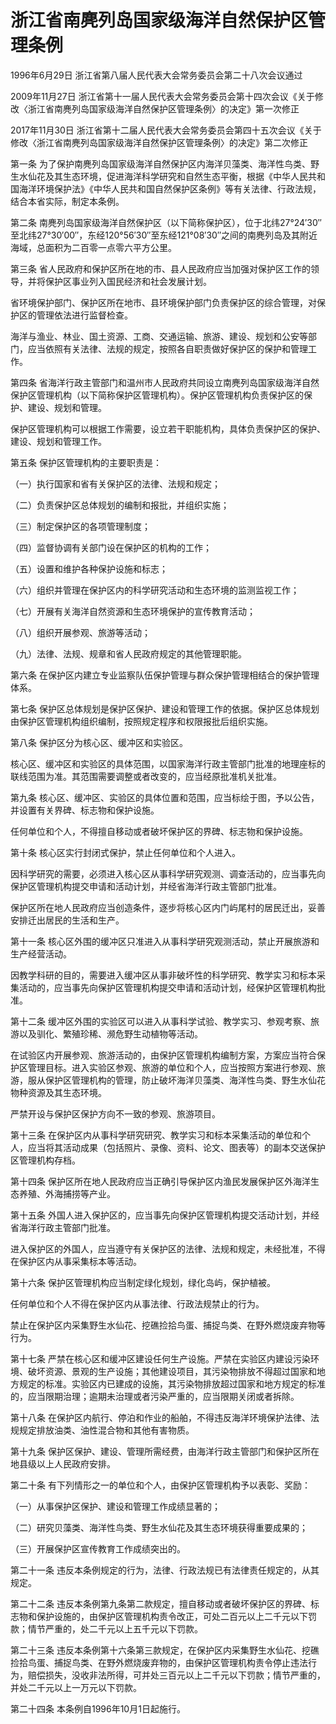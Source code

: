 # 浙江省南麂列岛国家级海洋自然保护区管理条例

1996年6月29日 浙江省第八届人民代表大会常务委员会第二十八次会议通过

2009年11月27日 浙江省第十一届人民代表大会常务委员会第十四次会议《关于修改〈浙江省南麂列岛国家级海洋自然保护区管理条例〉的决定》第一次修正

2017年11月30日 浙江省第十二届人民代表大会常务委员会第四十五次会议《关于修改〈浙江省南麂列岛国家级海洋自然保护区管理条例〉的决定》第二次修正



第一条 为了保护南麂列岛国家级海洋自然保护区内海洋贝藻类、海洋性鸟类、野生水仙花及其生态环境，促进海洋科学研究和自然生态平衡，根据《中华人民共和国海洋环境保护法》《中华人民共和国自然保护区条例》等有关法律、行政法规，结合本省实际，制定本条例。

第二条 南麂列岛国家级海洋自然保护区（以下简称保护区），位于北纬27°24′30″至北纬27°30′00″，东经120°56′30″至东经121°08′30″之间的南麂列岛及其附近海域，总面积为二百零一点零六平方公里。

第三条 省人民政府和保护区所在地的市、县人民政府应当加强对保护区工作的领导，并将保护区事业列入国民经济和社会发展计划。

省环境保护部门、保护区所在地市、县环境保护部门负责保护区的综合管理，对保护区的管理依法进行监督检查。

海洋与渔业、林业、国土资源、工商、交通运输、旅游、建设、规划和公安等部门，应当依照有关法律、法规的规定，按照各自职责做好保护区的保护和管理工作。

第四条 省海洋行政主管部门和温州市人民政府共同设立南麂列岛国家级海洋自然保护区管理机构（以下简称保护区管理机构）。保护区管理机构负责保护区的保护、建设、规划和管理。

保护区管理机构可以根据工作需要，设立若干职能机构，具体负责保护区的保护、建设、规划和管理工作。

第五条 保护区管理机构的主要职责是：

（一）执行国家和省有关保护区的法律、法规和规定；

（二）负责保护区总体规划的编制和报批，并组织实施；

（三）制定保护区的各项管理制度；

（四）监督协调有关部门设在保护区的机构的工作；

（五）设置和维护各种保护设施和标志；

（六）组织并管理在保护区内的科学研究活动和生态环境的监测监视工作；

（七）开展有关海洋自然资源和生态环境保护的宣传教育活动；

（八）组织开展参观、旅游等活动；

（九）法律、法规、规章和省人民政府规定的其他管理职能。

第六条 在保护区内建立专业监察队伍保护管理与群众保护管理相结合的保护管理体系。

第七条 保护区总体规划是保护区保护、建设和管理工作的依据。保护区总体规划由保护区管理机构组织编制，按照规定程序和权限报批后组织实施。

第八条 保护区分为核心区、缓冲区和实验区。

核心区、缓冲区和实验区的具体范围，以国家海洋行政主管部门批准的地理座标的联线范围为准。其范围需要调整或者改变的，应当经原批准机关批准。

第九条 核心区、缓冲区、实验区的具体位置和范围，应当标绘于图，予以公告，并设置有关界碑、标志物和保护设施。

任何单位和个人，不得擅自移动或者破坏保护区的界碑、标志物和保护设施。

第十条 核心区实行封闭式保护，禁止任何单位和个人进入。

因科学研究的需要，必须进入核心区从事科学研究观测、调查活动的，应当事先向保护区管理机构提交申请和活动计划，并经省海洋行政主管部门批准。

保护区所在地人民政府应当创造条件，逐步将核心区内门屿尾村的居民迁出，妥善安排迁出居民的生活和生产。

第十一条 核心区外围的缓冲区只准进入从事科学研究观测活动，禁止开展旅游和生产经营活动。

因教学科研的目的，需要进入缓冲区从事非破坏性的科学研究、教学实习和标本采集活动的，应当事先向保护区管理机构提交申请和活动计划，经保护区管理机构批准。

第十二条 缓冲区外围的实验区可以进入从事科学试验、教学实习、参观考察、旅游以及驯化、繁殖珍稀、濒危野生动植物等活动。

在试验区内开展参观、旅游活动的，由保护区管理机构编制方案，方案应当符合保护区管理目标。进入实验区参观、旅游的单位和个人，应当按照方案进行参观、旅游，服从保护区管理机构的管理，防止破坏海洋贝藻类、海洋性鸟类、野生水仙花物种资源及其生态环境。

严禁开设与保护区保护方向不一致的参观、旅游项目。

第十三条 在保护区内从事科学研究研究、教学实习和标本采集活动的单位和个人，应当将其活动成果（包括照片、录像、资料、论文、图表等）的副本交送保护区管理机构存档。

第十四条 保护区所在地人民政府应当正确引导保护区内渔民发展保护区外海洋生态养殖、外海捕捞等产业。

第十五条 外国人进入保护区的，应当事先向保护区管理机构提交活动计划，并经省海洋行政主管部门批准。

进入保护区的外国人，应当遵守有关保护区的法律、法规和规定，未经批准，不得在保护区内从事采集标本等活动。

第十六条 保护区管理机构应当制定绿化规划，绿化岛屿，保护植被。

任何单位和个人不得在保护区内从事法律、行政法规禁止的行为。

禁止在保护区内采集野生水仙花、挖礁捡拾鸟蛋、捕捉鸟类、在野外燃烧废弃物等行为。

第十七条 严禁在核心区和缓冲区建设任何生产设施。严禁在实验区内建设污染环境、破坏资源、景观的生产设施；其他建设项目，其污染物排放不得超过国家和地方规定的标准。实验区内已建成的设施，其污染物排放超过国家和地方规定的标准的，应当限期治理；逾期未治理或者污染严重的，应当限期关闭或者拆除。

第十八条 在保护区内航行、停泊和作业的船舶，不得违反海洋环境保护法律、法规规定排放油类、油性混合物和其他有害物质。

第十九条 保护区保护、建设、管理所需经费，由海洋行政主管部门和保护区所在地县级以上人民政府安排。

第二十条 有下列情形之一的单位和个人，由保护区管理机构予以表彰、奖励：

（一）从事保护区保护、建设和管理工作成绩显著的；

（二）研究贝藻类、海洋性鸟类、野生水仙花及其生态环境获得重要成果的；

（三）开展保护区宣传教育工作成绩突出的。

第二十一条 违反本条例规定的行为，法律、行政法规已有法律责任规定的，从其规定。

第二十二条 违反本条例第九条第二款规定，擅自移动或者破坏保护区的界碑、标志物和保护设施的，由保护区管理机构责令改正，可处二百元以上二千元以下罚款；情节严重的，处二千元以上五千元以下罚款。

第二十三条 违反本条例第十六条第三款规定，在保护区内采集野生水仙花、挖礁捡拾鸟蛋、捕捉鸟类、在野外燃烧废弃物的，由保护区管理机构责令停止违法行为，赔偿损失，没收非法所得，可并处三百元以上二千元以下罚款；情节严重的，并处二千元以上一万元以下罚款。

第二十四条 本条例自1996年10月1日起施行。